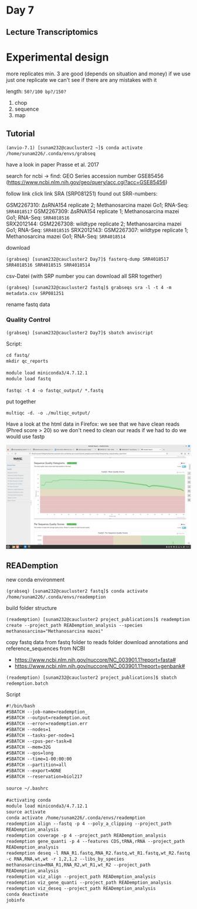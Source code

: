 
# Day 7

## Lecture Transcriptomics

# Experimental design
 more replicates min. 3 are good (depends on situation and money)
 if we use just one replicate we can't see if there are any mistakes with it

 length: `50?/100 bp?/150?`



1. chop
2. sequence
3. map
   

## Tutorial
```
(anvio-7.1) [sunam232@caucluster2 ~]$ conda activate /home/sunam226/.conda/envs/grabseq
```

have a look in paper  Prasse et al. 2017

search for ncbi -> find: GEO Series accession number GSE85456 (https://www.ncbi.nlm.nih.gov/geo/query/acc.cgi?acc=GSE85456)

follow link
click link SRA (SRP081251)
found out SRR-numbers:

GSM2267310: ∆sRNA154 replicate 2; Methanosarcina mazei Go1; RNA-Seq: `SRR4018517`
GSM2267309: ∆sRNA154 replicate 1; Methanosarcina mazei Go1; RNA-Seq: `SRR4018516`	
SRX2012144: GSM2267308: wildtype replicate 2; Methanosarcina mazei Go1; RNA-Seq: `SRR4018515`
SRX2012143: GSM2267307: wildtype replicate 1; Methanosarcina mazei Go1; RNA-Seq: `SRR4018514`


download

```
(grabseq) [sunam232@caucluster2 Day7]$ fasterq-dump SRR4018517 SRR4018516 SRR4018515 SRR4018514

```
csv-Datei (with SRP number you can download all SRR together)

```
(grabseq) [sunam232@caucluster2 fastq]$ grabseqs sra -l -t 4 -m metadata.csv SRP081251
```
rename fastq data

### Quality Control

```
(grabseq) [sunam232@caucluster2 Day7]$ sbatch anviscript
```
Script:
```
cd fastq/
mkdir qc_reports

module load miniconda3/4.7.12.1 
module load fastq

fastqc -t 4 -o fastqc_output/ *.fastq
```

put together
```
multiqc -d. -o ./multiqc_output/
```

Have a look at the html data in Firefox:
 we see that we have clean reads (Phred score > 20)
 so we don't need to clean our reads
 if we had to do we would use fastp

![Phred_score](resources/Phred_score.png)

## READemption

new conda environment
```
(grabseq) [sunam232@caucluster2 fastq]$ conda activate /home/sunam226/.conda/envs/reademption
```

build folder structure
```
(reademption) [sunam232@caucluster2 project_publications]$ reademption create --project_path READemption_analysis --species methanosarcina="Methanosarcina mazei"
```
copy fastq data from fastq folder to reads folder
download annotations and reference_sequences from NCBI 
- https://www.ncbi.nlm.nih.gov/nuccore/NC_003901.1?report=fasta#
- https://www.ncbi.nlm.nih.gov/nuccore/NC_003901.1?report=genbank#

```
(reademption) [sunam232@caucluster2 project_publications]$ sbatch redemption.batch 

```
Script
```
#!/bin/bash
#SBATCH --job-name=reademption_
#SBATCH --output=reademption.out
#SBATCH --error=reademption.err
#SBATCH --nodes=1
#SBATCH --tasks-per-node=1
#SBATCH --cpus-per-task=8
#SBATCH --mem=32G
#SBATCH --qos=long
#SBATCH --time=1-00:00:00
#SBATCH --partition=all
#SBATCH --export=NONE
#SBATCH --reservation=biol217

source ~/.bashrc

#activating conda
module load miniconda3/4.7.12.1
source activate
conda activate /home/sunam226/.conda/envs/reademption
reademption align --fastq -p 4 --poly_a_clipping --project_path READemption_analysis
reademption coverage -p 4 --project_path READemption_analysis
reademption gene_quanti -p 4 --features CDS,tRNA,rRNA --project_path READemption_analysis
reademption deseq -l RNA_R1.fastq,RNA_R2.fastq,wt_R1.fastq,wt_R2.fastq -c RNA,RNA,wt,wt -r 1,2,1,2 --libs_by_species methanosarcina=RNA_R1,RNA_R2,wt_R1,wt_R2 --project_path READemption_analysis
reademption viz_align --project_path READemption_analysis
reademption viz_gene_quanti --project_path READemption_analysis
reademption viz_deseq --project_path READemption_analysis
conda deactivate
jobinfo
```